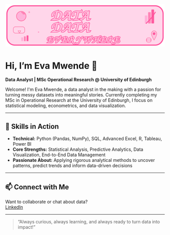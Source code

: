 <img src="data-data-everywhere-banner.svg" alt="Data Data Everywhere Banner" width="600"/>

# Hi, I’m Eva Mwende 👋

**Data Analyst | MSc Operational Research @ University of Edinburgh**

Welcome! I'm Eva Mwende, a data analyst in the making with a passion for turning messy datasets into meaningful stories. Currently completing my MSc in Operational Research at the University of Edinburgh, I focus on statistical modeling, econometrics, and data visualization.

---

## 🚀 Skills in Action

- **Technical:** Python (Pandas, NumPy), SQL, Advanced Excel, R, Tableau, Power BI
- **Core Strengths:** Statistical Analysis, Predictive Analytics, Data Visualization, End-to-End Data Management
- **Passionate About:** Applying rigorous analytical methods to uncover patterns, predict trends and inform data-driven decisions

---

## 📫 Connect with Me

Want to collaborate or chat about data?  
[LinkedIn](https://www.linkedin.com/in/eva-mwende-634906198)

---

> “Always curious, always learning, and always ready to turn data into impact!”
